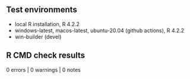 ## Test environments
* local R installation, R 4.2.2
* windows-latest, macos-latest, ubuntu-20.04 (github actions), R 4.2.2
* win-builder (devel)

## R CMD check results

0 errors | 0 warnings | 0 notes

